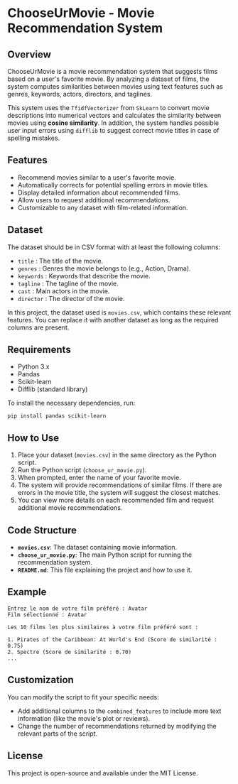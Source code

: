 
# ChooseUrMovie - Movie Recommendation System

## Overview
ChooseUrMovie is a movie recommendation system that suggests films based on a user's favorite movie. By analyzing a dataset of films, the system computes similarities between movies using text features such as genres, keywords, actors, directors, and taglines.

This system uses the `TfidfVectorizer` from `SkLearn` to convert movie descriptions into numerical vectors and calculates the similarity between movies using **cosine similarity**. In addition, the system handles possible user input errors using `difflib` to suggest correct movie titles in case of spelling mistakes.

## Features
- Recommend movies similar to a user's favorite movie.
- Automatically corrects for potential spelling errors in movie titles.
- Display detailed information about recommended films.
- Allow users to request additional recommendations.
- Customizable to any dataset with film-related information.

## Dataset
The dataset should be in CSV format with at least the following columns:
- `title` : The title of the movie.
- `genres` : Genres the movie belongs to (e.g., Action, Drama).
- `keywords` : Keywords that describe the movie.
- `tagline` : The tagline of the movie.
- `cast` : Main actors in the movie.
- `director` : The director of the movie.

In this project, the dataset used is `movies.csv`, which contains these relevant features. You can replace it with another dataset as long as the required columns are present.

## Requirements
- Python 3.x
- Pandas
- Scikit-learn
- Difflib (standard library)

To install the necessary dependencies, run:

```
pip install pandas scikit-learn
```

## How to Use
1. Place your dataset (`movies.csv`) in the same directory as the Python script.
2. Run the Python script (`choose_ur_movie.py`).
3. When prompted, enter the name of your favorite movie.
4. The system will provide recommendations of similar films. If there are errors in the movie title, the system will suggest the closest matches.
5. You can view more details on each recommended film and request additional movie recommendations.

## Code Structure
- **`movies.csv`**: The dataset containing movie information.
- **`choose_ur_movie.py`**: The main Python script for running the recommendation system.
- **`README.md`**: This file explaining the project and how to use it.

## Example
```
Entrez le nom de votre film préféré : Avatar
Film sélectionné : Avatar

Les 10 films les plus similaires à votre film préféré sont :

1. Pirates of the Caribbean: At World's End (Score de similarité : 0.75)
2. Spectre (Score de similarité : 0.70)
...
```

## Customization
You can modify the script to fit your specific needs:
- Add additional columns to the `combined_features` to include more text information (like the movie's plot or reviews).
- Change the number of recommendations returned by modifying the relevant parts of the script.

## License
This project is open-source and available under the MIT License.
